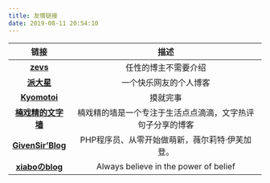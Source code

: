 ```yaml
---
title: 友情链接
date: 2019-08-11 20:54:10
---
```

<style>
table th:nth-of-type(1){
width: 20%;
}
table th:nth-of-type(2){
width: 80%;
}
</style>

| 链接 | 描述 |
|:-:|:-:|
| **[zevs](http://www.zhsh666.xyz)** |	任性的博主不需要介绍 | 
| **[派大星](https://cnm.one)** |	一个快乐网友的个人博客 | 
| **[Kyomotoi](https://kyomotoi.github.io/)** |	摸就完事 | 
| **[楠戏精的文字墙](http://www.csxxx.top/)** |	楠戏精的墙是一个专注于生活点点滴滴，文字热评句子分享的博客 | 
| **[GivenSir’Blog](https://blog.givensir.cn/)** |	PHP程序员、从零开始做萌新，薇尔莉特·伊芙加登。 | 
| **[xiaboのblog](https://xiabor.com/)** |	Always believe in the power of belief | 